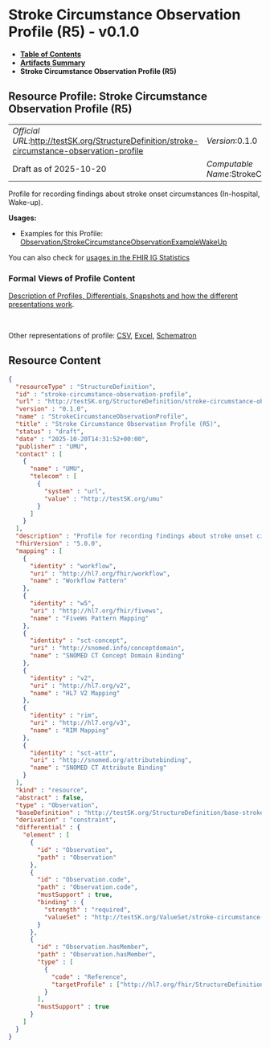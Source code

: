 # Stroke Circumstance Observation Profile (R5) - v0.1.0

* [**Table of Contents**](toc.md)
* [**Artifacts Summary**](artifacts.md)
* **Stroke Circumstance Observation Profile (R5)**

## Resource Profile: Stroke Circumstance Observation Profile (R5) 

| | |
| :--- | :--- |
| *Official URL*:http://testSK.org/StructureDefinition/stroke-circumstance-observation-profile | *Version*:0.1.0 |
| Draft as of 2025-10-20 | *Computable Name*:StrokeCircumstanceObservationProfile |

 
Profile for recording findings about stroke onset circumstances (In-hospital, Wake-up). 

**Usages:**

* Examples for this Profile: [Observation/StrokeCircumstanceObservationExampleWakeUp](Observation-StrokeCircumstanceObservationExampleWakeUp.md)

You can also check for [usages in the FHIR IG Statistics](https://packages2.fhir.org/xig/SKtestIG|current/StructureDefinition/stroke-circumstance-observation-profile)

### Formal Views of Profile Content

 [Description of Profiles, Differentials, Snapshots and how the different presentations work](http://build.fhir.org/ig/FHIR/ig-guidance/readingIgs.html#structure-definitions). 

 

Other representations of profile: [CSV](StructureDefinition-stroke-circumstance-observation-profile.csv), [Excel](StructureDefinition-stroke-circumstance-observation-profile.xlsx), [Schematron](StructureDefinition-stroke-circumstance-observation-profile.sch) 



## Resource Content

```json
{
  "resourceType" : "StructureDefinition",
  "id" : "stroke-circumstance-observation-profile",
  "url" : "http://testSK.org/StructureDefinition/stroke-circumstance-observation-profile",
  "version" : "0.1.0",
  "name" : "StrokeCircumstanceObservationProfile",
  "title" : "Stroke Circumstance Observation Profile (R5)",
  "status" : "draft",
  "date" : "2025-10-20T14:31:52+00:00",
  "publisher" : "UMU",
  "contact" : [
    {
      "name" : "UMU",
      "telecom" : [
        {
          "system" : "url",
          "value" : "http://testSK.org/umu"
        }
      ]
    }
  ],
  "description" : "Profile for recording findings about stroke onset circumstances (In-hospital, Wake-up).",
  "fhirVersion" : "5.0.0",
  "mapping" : [
    {
      "identity" : "workflow",
      "uri" : "http://hl7.org/fhir/workflow",
      "name" : "Workflow Pattern"
    },
    {
      "identity" : "w5",
      "uri" : "http://hl7.org/fhir/fivews",
      "name" : "FiveWs Pattern Mapping"
    },
    {
      "identity" : "sct-concept",
      "uri" : "http://snomed.info/conceptdomain",
      "name" : "SNOMED CT Concept Domain Binding"
    },
    {
      "identity" : "v2",
      "uri" : "http://hl7.org/v2",
      "name" : "HL7 V2 Mapping"
    },
    {
      "identity" : "rim",
      "uri" : "http://hl7.org/v3",
      "name" : "RIM Mapping"
    },
    {
      "identity" : "sct-attr",
      "uri" : "http://snomed.org/attributebinding",
      "name" : "SNOMED CT Attribute Binding"
    }
  ],
  "kind" : "resource",
  "abstract" : false,
  "type" : "Observation",
  "baseDefinition" : "http://testSK.org/StructureDefinition/base-stroke-observation",
  "derivation" : "constraint",
  "differential" : {
    "element" : [
      {
        "id" : "Observation",
        "path" : "Observation"
      },
      {
        "id" : "Observation.code",
        "path" : "Observation.code",
        "mustSupport" : true,
        "binding" : {
          "strength" : "required",
          "valueSet" : "http://testSK.org/ValueSet/stroke-circumstance-codes-vs"
        }
      },
      {
        "id" : "Observation.hasMember",
        "path" : "Observation.hasMember",
        "type" : [
          {
            "code" : "Reference",
            "targetProfile" : ["http://hl7.org/fhir/StructureDefinition/Observation"]
          }
        ],
        "mustSupport" : true
      }
    ]
  }
}

```
